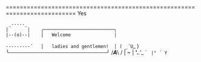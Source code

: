 ========================================================================== Yes

     _-----_
    |       |    ╭──────────────────────────╮
    |--(o)--|    │   Welcome                |   
   `---------´   │   ladies and gentlemen!  │
    ( _´U`_ )    ╰──────────────────────────╯
    /___A___\   /
     |  ~  |
   __'.___.'__
 ´   `  |° ´ Y `
